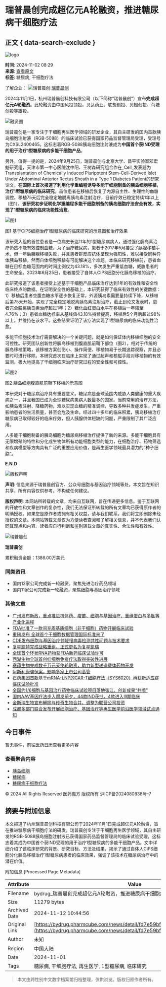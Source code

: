 # 瑞普晨创完成超亿元A轮融资，推进糖尿病干细胞疗法

## 正文 { data-search-exclude }


![logo](https://vcdn.pharmcube.com/1672301164623_logo-2.svg)

**时间**: 2024-11-02 08:29  
**来源**: [查看原文](https://mp.weixin.qq.com/s?__biz=MzIzNDM2NzgzMA==&mid=2247579582&idx=1&sn=3ef866a59fd01c0430210bc9859e2cee&chksm=e9e493149ab80e268ec8c14b64abcd2e0c518134ac562952c713078f325a221d644318465c11&scene=0&xtrack=1)  
**标签**: 糖尿病, 干细胞疗法  

了解企业：  ![瑞普晨创](https://vcdn.pharmcube.com/drawbed/1711508728909_企业-彩色.svg) [瑞普晨创](https://investgo/company/detail/9e9b53394020242dc3465856a8d830a4)  

2024年11月1日，杭州瑞普晨创科技有限公司（以下简称“瑞普晨创”）宣布**完成超亿元A轮融资**。此轮融资由中国风投领投，贝达药业、联想创投、贝橙创投、荷塘创投等跟投。

![融资图](https://pharmcube-bydrug.oss-cn-beijing.aliyuncs.com/info/message_cn_img/cc5cedf1d4fff9323ba8c3942240fe6e.png)

瑞普晨创是一家专注于干细胞再生医学领域的研发企业，其自主研发的国内首款胰岛细胞注射液（RGB-5088）的临床试验已获得国家药品监督管理局受理，受理号为CXSL2400465。这标志着RGB-5088胰岛细胞注射液成为**中国首个获IND受理的用于治疗1型糖尿病的多能干细胞产品**。

另外，值得一提的是，2024年9月25日，瑞普晨创与北京大学、昌平实验室邓宏魁研究组，天津市第一中心医院沈中阳、王树森研究组合作在_Cell_发表题为Transplantation of Chemically Induced Pluripotent Stem-Cell-Derived Islet Under Abdominal Anterior Rectus Sheath in a Type 1 Diabetes Patient的研究论文，**在国际上首次报道了利用化学重编程诱导多能干细胞制备的胰岛细胞移植，治疗1型糖尿病的临床研究**。首位患者在移植后恢复了内源自主性、生理性的血糖调控，移植75天后完全稳定地脱离胰岛素注射治疗，目前疗效已稳定持续1年以上（图1）。**该研究初步证明化学重编程多能干细胞制备的胰岛细胞疗法安全有效，实现了1型糖尿病的临床功能性治愈**。

![图1](https://pharmcube-bydrug.oss-cn-beijing.aliyuncs.com/info/message_cn_img/d4954f405a50f41efdfc1d5b1f17d668.png)

图1 基于CiPS细胞治疗1型糖尿病的临床研究的示意图和治疗效果

该研究入组的首位患者是一位病史长达11年的1型糖尿病病人，通过强化胰岛素治疗仍然不能有效控制血糖，为了治疗糖尿病，患者于2017年5月接受了胰腺移植手术，但一年后胰腺移植失败，并且患者群反应抗体呈现为强阳性，难以接受同种异体胰岛移植，然而自体细胞移植有可能解决这个难题。本临床研究移植前，患者血糖在目标血糖范围内的时间比例仅为43.18%，多次发生严重低血糖，威胁患者的生命安全。2023年6月25日，患者接受了自体人CiPS细胞分化胰岛移植的治疗。

此研究报道了该患者接受上述基于干细胞产品临床治疗达到1年的有效性和安全性临床终点的数据。在证明安全性的基础上，本研究获得了临床有效性的关键数据：1）移植后患者空腹血糖水平逐步恢复正常，外源胰岛素需要量持续下降，从移植后第75天开始，实现了完全稳定地脱离胰岛素注射治疗，截止到论文发表时，患者完全脱离胰岛素治疗超过1年；2）糖化血红蛋白水平在移植后一年降至4.76%；3）患者血糖达标率从基线值43.18%持续提高，移植后5个月后超过98%以上，并维持在该水平。这些结果证明了该疗法实现了1型糖尿病的临床功能性治愈。

多能干细胞技术治疗需要解决的一个关键问题，就是如何保证体内移植细胞的安全可控性。研究团队创新性将胰岛移植到腹直肌前鞘下部位（图2），相对于传统的胰岛移植策略，该移植方案创伤小、操作简便、移植物易于长期追踪观察，并且必要时可进行移除。本研究首次在临床上实现了通过超声和核磁手段对移植物的有效监测，极大地提高了干细胞临床治疗研究过程的安全性和可控性。

![图2](https://pharmcube-bydrug.oss-cn-beijing.aliyuncs.com/info/message_cn_img/220c8c00b5321f325713eb2621e54187.png)

图2 胰岛细胞腹直肌前鞘下移植的示意图

本研究对于糖尿病治疗具有重要意义。糖尿病是全球范围内威胁人类健康的重大疾病之一，并且我国已成为全球糖尿病患病人数最多的国家。当前常用的治疗方法，如胰岛素注射、降糖药物，难以实现血糖的精准调控，导致多种并发症发生，严重影响患者的生活质量，甚至会危及生命。经过四十多年的临床积累，胰岛移植治疗糖尿病已取得较好的临床疗效，但人胰腺供体短缺的问题，严重限制了其广泛应用。

人多能干细胞制备的胰岛细胞为糖尿病移植治疗提供了新的来源。多能干细胞具有无限增殖的特性和分化成生物体所有功能细胞类型的能力，在细胞治疗、药物筛选和疾病模型等方向具有广泛的重要应用价值，是再生医学领域最具潜力的“种子细胞”。

**E.N.D**

![版权声明](https://pharmcube-bydrug.oss-cn-beijing.aliyuncs.com/info/message_cn_img/abe7086fb5e1fe287d75a60112acb71b.png)

**声明**: 信息来源于瑞普晨创官方、公众号细胞与基因治疗领域等处，本文旨在知识共享，所有内容仅供参考，不构成任何建议。

**版权声明**: 本网站所转载的文章，均来自互联网，旨在传递更多信息。鉴于互联网的开放性和文章创作的复杂性，我们无法保证所转载的所有文章均已获得原作者的明确授权。如果您是原作者或拥有相关权益，请与我们联系，我们将立即删除未经授权的文章。本网站转载文章仅为方便读者查阅和了解相关信息，并不代表我们认同其观点和内容。读者应自行判断和鉴别转载文章的真实性、合法性和有效性。

![瑞普晨创](https://vcdn.pharmcube.com/drawbed/1711522611012_企业@2x.png)

**瑞普晨创**

累积融资金额：1386.00万美元

### 同类资讯
-   国内12家公司完成新一轮融资，聚焦先进治疗药品领域
-   国内11家公司完成新一轮融资，聚焦细胞与基因治疗领域

### 其他文章
-   [广州发布新政，重点推进抗体药、疫苗、细胞与基因治疗、重组蛋白与多肽等产业化进程](http://mp.weixin.qq.com/s?__biz=MzIzNDM2NzgzMA==&mid=2247579526&idx=2&sn=4f2f65694700e7db90413bc47bc8bf31&chksm=e8f489bfdf8300a9a60c3d74460612bf104e53f899920ed715afe1e9921b671fa073b2cda2da&scene=21#wechat_redirect)
-   [FDA批准了一款间充质基质细胞（非干细胞）药物开展临床试验](http://mp.weixin.qq.com/s?__biz=MzIzNDM2NzgzMA==&mid=2247579526&idx=1&sn=3e37ba68fefd829d1ffb9bae9ffb8ae8&chksm=e8f489bfdf8300a98bb1580de4fb6fc209d2408bc37aead19176847e98580e0f6d8213fe3ad8&scene=21#wechat_redirect)
-   [重磅发布 全球首个干细胞数据管理国际标准来了](http://mp.weixin.qq.com/s?__biz=MzIzNDM2NzgzMA==&mid=2247579440&idx=3&sn=accd0ca4cbc418336112aae8dba3ec71&chksm=e8f48909df83001fa265533f388f3d39c62e5a54d5f348a2ac1931e8c7305e0f8121d47c347b&scene=21#wechat_redirect)
-   [CDE发布细胞与基因治疗领域慢病毒检测共性问题与技术要求](http://mp.weixin.qq.com/s?__biz=MzIzNDM2NzgzMA==&mid=2247579469&idx=3&sn=c6332c088ea7c0849e0334d9f2742b0e&chksm=e8f48974df8300621d5b6cde9e453f6477a029d5805e9abc290335729dfcda1521c1f1fa2905&scene=21#wechat_redirect)
-   [复星凯特完成战略重组，正式更名为复星凯瑞](http://mp.weixin.qq.com/s?__biz=MzIzNDM2NzgzMA==&mid=2247579440&idx=4&sn=5d35c32072c11e2002cdc7d81cdac0ed&chksm=e8f48909df83001f02889f9294dedb6aab771a2efb0b808b71da0cb3d0b815e10b1df2f560c4&scene=21#wechat_redirect)
-   [全球首个环状RNA药物获FDA新药临床试验许可](http://mp.weixin.qq.com/s?__biz=MzIzNDM2NzgzMA==&mid=2247579180&idx=2&sn=e4694e6526e7af1ce3c1609eb5f2102d&chksm=e8f48815df8301039ae99d33e629a494c17a8a450af1e424800df8cbd94b85d9fb21ba5d15e4&scene=21#wechat_redirect)
-   [西湖生物全球首创红细胞免疫疗法取得突破性进展](http://mp.weixin.qq.com/s?__biz=MzIzNDM2NzgzMA==&mid=2247579303&idx=3&sn=f392eb02b5531e82bcb975c829293c80&chksm=e8f4889edf830188aa98d4d1e83a706d12f0ec8684604c7f0a8aca97cdafad5115fa973758c7&scene=21#wechat_redirect)
-   [赛蕴生物完成数千万元天使轮融资，助力新型递送载体药物开发](http://mp.weixin.qq.com/s?__biz=MzIzNDM2NzgzMA==&mid=2247579210&idx=3&sn=aa30668560d831c7abd5997466272ccc&chksm=e8f48873df830165b483a041cd152ab8160a6f9dfc64f8c93c2685f468a26e33536e0a96e749&scene=21#wechat_redirect)
-   [阿斯利康骗保案，影响多家上市公司高管](http://mp.weixin.qq.com/s?__biz=MzIzNDM2NzgzMA==&mid=2247579180&idx=1&sn=a87d55ce601633e07780bbcf006aca4e&chksm=e8f48815df830103285c3f3c7d92bafc6a8f0972ade2637de5a083083e70ed24e06da806cc9a&scene=21#wechat_redirect)
-   [石药集团首款基于mRNA-LNP的CAR-T细胞疗法（SYS6020）再获新适应症临床试验批准](http://mp.weixin.qq.com/s?__biz=MzIzNDM2NzgzMA==&mid=2247579158&idx=2&sn=de1931378b64ed41d00d859918459dbe&chksm=e8f4882fdf83013952bea966c548c5d850b979283afa5a72857fe6ceba99abf1f2defb26fd6e&scene=21#wechat_redirect)
-   [全国约1/6细胞与基因治疗药物临床试验项目落地张江，创新成果“井喷”](http://mp.weixin.qq.com/s?__biz=MzIzNDM2NzgzMA==&mid=2247579158&idx=1&sn=fb8fa6eaae2e628af0a9bc55ef3192e0&chksm=e8f4882fdf8301392a091e72c961ac45c8901b3a401cd8e6a3e6d827ead268cafc473c40afb1&scene=21#wechat_redirect)
-   [国内AAV基因疗法步入爆发前夕，44款IND获批，4款进入III期临床](http://mp.weixin.qq.com/s?__biz=MzIzNDM2NzgzMA==&mid=2247579054&idx=1&sn=b59aa0705ddd7fc92e786967dc75ce18&chksm=e8f48b97df8302814d023d8d7b48dd22a554d8a61625066c6663f6d34d70b768bddbb7cacbd1&scene=21#wechat_redirect)
-   [金斯瑞生物宣布解除与传奇生物合并，调整为联营公司投资](http://mp.weixin.qq.com/s?__biz=MzIzNDM2NzgzMA==&mid=2247578984&idx=1&sn=61dba50c6825b1e902bf239f4d855ffa&chksm=e8f48b51df83024791a930dc1e5367b4a5a2ce6b56f83d13bfb88f23fce169443c3e717eda72&scene=21#wechat_redirect)
-   [成都多部门联合发布开展细胞治疗、基因治疗等再生医学前沿医学领域试点通知](http://mp.weixin.qq.com/s?__biz=MzIzNDM2NzgzMA==&mid=2247578849&idx=3&sn=3fa2bdcbc0692d350a724365c28ad08d&chksm=e8f48ad8df8303ced30f756a01d4f378fca2d996ebcec9cb0713364eb32a42989b7e2ac986ee&scene=21#wechat_redirect)

## 今日事件
暂无事件，前往[医药日历](https://bydrug.pharmcube.com/calendar)查看更多内容

### 查看聚合内容
- [胰岛细胞](https://bydrug.pharmcube.com/news/summary/tag/%E8%83%B0%E5%B2%9B%E7%BB%86%E8%83%9E)
- [糖尿病](https://bydrug.pharmcube.com/news/summary/tag/%E7%B3%96%E5%B0%BF%E7%97%85)
- [糖尿病干细胞疗法](https://bydrug.pharmcube.com/news/summary/tag/%E7%B3%96%E5%B0%BF%E7%97%85%E5%B9%B2%E7%BB%86%E8%83%9C%E7%96%AB%E6%B3%95)

© 2024 All Rights Reserved 医药魔方 版权所有 沪ICP备2024080838号-7

## 摘要与附加信息

<!-- tcd_abstract -->
本文报道了杭州瑞普晨创科技有限公司于2024年11月1日完成超亿元A轮融资，旨在推进糖尿病干细胞疗法的研发。瑞普晨创专注于干细胞再生医学领域，其自主研发的RGB-5088胰岛细胞注射液已获得国家药品监督管理局的临床试验受理，这标志着其成为中国首个获IND受理的用于治疗1型糖尿病的多能干细胞产品。文中详细介绍了该临床研究的背景、研究目标、方法及结果，揭示了通过自体人CiPS细胞分化胰岛移植治疗1型糖尿病患者的临床效果，强调了该技术在糖尿病治疗中的潜在价值。
<!-- tcd_abstract_end -->

附加信息 [Processed Page Metadata]

| Attribute       | Value                                  |
|-----------------|----------------------------------------|
| Filename        | bydrug_瑞普晨创完成超亿元A轮融资，推进糖尿病干细胞疗法.md                             |
| Size            | 11279 bytes                           |
| Archived Date   | 2024-11-12 10:44:56                             |
| Original Link   | [https://bydrug.pharmcube.com/news/detail/fd7e59bfb751979e0f8c810195e85fc9](https://bydrug.pharmcube.com/news/detail/fd7e59bfb751979e0f8c810195e85fc9)                       |
| Author          | 未知                               |
| Region          | 中国大陆                               |
| Date            | 2024-11-01                                 |
| Tags            | 糖尿病, 干细胞疗法, 再生医学, 1型糖尿病, 临床研究                                 |
>
> 本文由跨性别中文数字档案馆归档整理，仅供浏览。版权归原作者所有。
>
